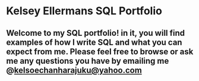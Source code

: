 # Kelsey Ellermans SQL Portfolio

## Welcome to my SQL portfolio! in it, you will find examples of how I write SQL and what you can expect from me. Please feel free to browse or ask me any questions you have by emailing me @kelsoechanharajuku@yahoo.com
